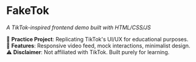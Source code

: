 # FakeTok  
*A TikTok-inspired frontend demo built with HTML/CSS/JS*

📱 **Practice Project**: Replicating TikTok's UI/UX for educational purposes.  
🎨 **Features**: Responsive video feed, mock interactions, minimalist design.  
⚠️ **Disclaimer**: Not affiliated with TikTok. Built purely for learning.  

<!-- **Explore the code** to see how I tackled the layout, animations, and dynamic elements! -->

